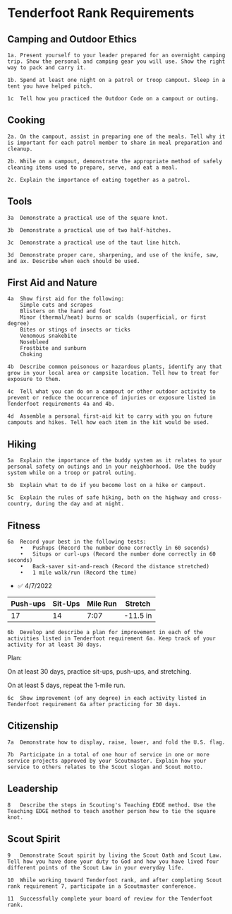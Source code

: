 # Tenderfoot Rank Requirements

## Camping and Outdoor Ethics
```
1a.	Present yourself to your leader prepared for an overnight camping trip. Show the personal and camping gear you will use. Show the right way to pack and carry it.
```

```
1b.	Spend at least one night on a patrol or troop campout. Sleep in a tent you have helped pitch.
```
```
1c	Tell how you practiced the Outdoor Code on a campout or outing.
```

## Cooking
```
2a.	On the campout, assist in preparing one of the meals. Tell why it is important for each patrol member to share in meal preparation and cleanup.
```
```
2b.	While on a campout, demonstrate the appropriate method of safely cleaning items used to prepare, serve, and eat a meal.
```
```
2c.	Explain the importance of eating together as a patrol.
```
## Tools
```
3a	Demonstrate a practical use of the square knot.
```
```
3b	Demonstrate a practical use of two half-hitches.
```
```
3c	Demonstrate a practical use of the taut line hitch.
```
```
3d	Demonstrate proper care, sharpening, and use of the knife, saw, and ax. Describe when each should be used.
```
##	First Aid and Nature
```
4a	Show first aid for the following:
	Simple cuts and scrapes
	Blisters on the hand and foot
	Minor (thermal/heat) burns or scalds (superficial, or first degree)
	Bites or stings of insects or ticks
	Venomous snakebite
	Nosebleed
	Frostbite and sunburn
	Choking
```
```
4b	Describe common poisonous or hazardous plants, identify any that grow in your local area or campsite location. Tell how to treat for exposure to them.
```
```
4c	Tell what you can do on a campout or other outdoor activity to prevent or reduce the occurrence of injuries or exposure listed in Tenderfoot requirements 4a and 4b.
```
```
4d	Assemble a personal first-aid kit to carry with you on future campouts and hikes. Tell how each item in the kit would be used.
```
##	Hiking
```
5a	Explain the importance of the buddy system as it relates to your personal safety on outings and in your neighborhood. Use the buddy system while on a troop or patrol outing.
```
```
5b	Explain what to do if you become lost on a hike or campout.
```
```
5c	Explain the rules of safe hiking, both on the highway and cross-country, during the day and at night.
```

## Fitness
```
6a	Record your best in the following tests:						
	•	Pushups	(Record the number done correctly in 60 seconds)			
	•	Situps or curl-ups (Record the number done correctly in 60 seconds)			
	•	Back-saver sit-and-reach (Record the distance stretched)			
	•	1 mile walk/run	(Record the time)		
```	
* ✅ 4/7/2022  

| Push-ups  | Sit-Ups    |  Mile Run |  Stretch |
|-----------|------------|-----------|----------|
| 17        |    14      |     7:07  | -11.5 in |
```
6b	Develop and describe a plan for improvement in each of the activities listed in Tenderfoot requirement 6a. Keep track of your activity for at least 30 days.
```
Plan:

On at least 30 days, practice sit-ups, push-ups, and stretching.

On at least 5 days, repeat the 1-mile run.

```						
6c	Show improvement (of any degree) in each activity listed in Tenderfoot requirement 6a after practicing for 30 days.		
  ```

## 	Citizenship
```
7a	Demonstrate how to display, raise, lower, and fold the U.S. flag.
```
```
7b	Participate in a total of one hour of service in one or more service projects approved by your Scoutmaster. Explain how your service to others relates to the Scout slogan and Scout motto.
```
## Leadership
```
8	Describe the steps in Scouting's Teaching EDGE method. Use the Teaching EDGE method to teach another person how to tie the square knot.
```
## Scout Spirit
```
9	Demonstrate Scout spirit by living the Scout Oath and Scout Law. Tell how you have done your duty to God and how you have lived four different points of the Scout Law in your everyday life.
```
```
10	While working toward Tenderfoot rank, and after completing Scout rank requirement 7, participate in a Scoutmaster conference.
```
```
11	Successfully complete your board of review for the Tenderfoot rank.
```
